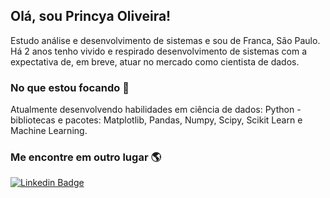 ## Olá, sou Princya Oliveira!

Estudo análise e desenvolvimento de sistemas e sou de Franca, São Paulo.
Há 2 anos tenho vivido e respirado desenvolvimento de sistemas com a expectativa de, em breve, atuar no mercado como cientista de dados.

### No que estou focando 🚀
Atualmente desenvolvendo habilidades em ciência de dados: Python - bibliotecas e pacotes: Matplotlib, Pandas, Numpy, Scipy, Scikit Learn e Machine Learning.

### Me encontre em outro lugar 🌎

[![Linkedin Badge](https://img.shields.io/badge/-LinkedIn-blue?style=flat-square&logo=Linkedin&logoColor=white&link=https://www.linkedin.com/in/princya-oliveira/)](https://www.linkedin.com/in/princya-oliveira/)


<!---
princya-oliveira/princya-oliveira is a ✨ special ✨ repository because its `README.md` (this file) appears on your GitHub profile.
You can click the Preview link to take a look at your changes.
--->
